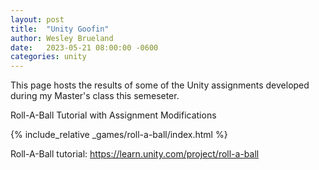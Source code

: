 ```yaml
---
layout: post
title:  "Unity Goofin"
author: Wesley Brueland
date:   2023-05-21 08:00:00 -0600
categories: unity
---
```


This page hosts the results of some of the Unity assignments developed during my Master's class this semeseter.

Roll-A-Ball Tutorial with Assignment Modifications

{% include_relative _games/roll-a-ball/index.html %}

Roll-A-Ball tutorial: https://learn.unity.com/project/roll-a-ball
